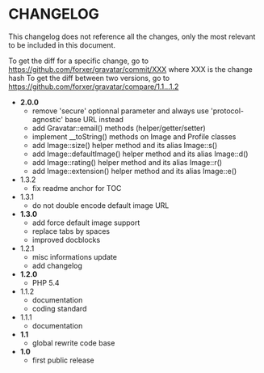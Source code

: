 # CHANGELOG

This changelog does not reference all the changes, only the most relevant to be included in this document.

To get the diff for a specific change, go to https://github.com/forxer/gravatar/commit/XXX where XXX is the change hash
To get the diff between two versions, go to https://github.com/forxer/gravatar/compare/1.1...1.2

- **2.0.0**
    - remove 'secure' optionnal parameter and always use 'protocol-agnostic' base URL instead
    - add Gravatar::email() methods (helper/getter/setter)
    - implement __toString() methods on Image and Profile classes
    - add Image::size() helper method and its alias Image::s()
    - add Image::defaultImage() helper method and its alias Image::d()
    - add Image::rating() helper method and its alias Image::r()
    - add Image::extension() helper method and its alias Image::e()
- 1.3.2
    - fix readme anchor for TOC
- 1.3.1
    - do not double encode default image URL
- **1.3.0**
    - add force default image support
    - replace tabs by spaces
    - improved docblocks
- 1.2.1
    - misc informations update
    - add changelog
- **1.2.0**
    - PHP 5.4
- 1.1.2
    - documentation
    - coding standard
- 1.1.1
    - documentation
- **1.1**
    - global rewrite code base
- **1.0**
    - first public release
